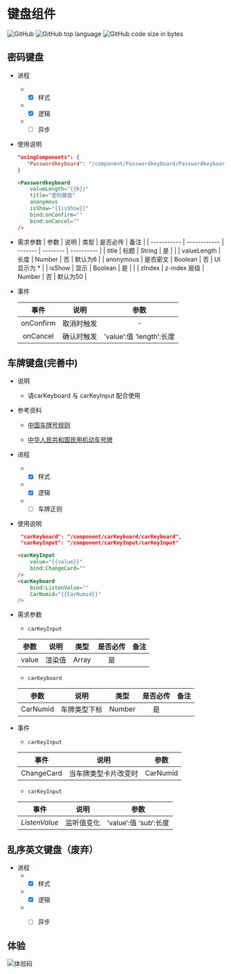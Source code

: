 # 键盘组件

![GitHub](https://img.shields.io/github/license/SevenDreamYang/SDY_keyboard)
![GitHub top language](https://img.shields.io/github/languages/top/SevenDreamYang/SDY_keyboard)
![GitHub code size in bytes](https://img.shields.io/github/languages/code-size/SevenDreamYang/SDY_keyboard)

## 密码键盘

- 进程
  -  - [x] 样式
  -  - [x] 逻辑
  -  - [ ] 异步	

- 使用说明

  ```JSON
  "usingComponents": {
     "Passwordkeyboard": "/component/Passwordkeyboard/Passwordkeyboard"
  }
  ```

  ```html
  <Passwordkeyboard 
      valueLength="{{6}}" 
      title="密码键盘" 
      anonymous 
      isShow="{{isShow}}" 
      bind:onConfirm=""
      bind:onCancel=""
  />
  ```

- 需求参数
    | 参数        | 说明         | 类型    | 是否必传 | 备注       |
    | ----------- | ------------ | ------- | -------- | ---------- |
    | title       | 标题         | String  | 是       |            |
    | valueLength | 长度         | Number  | 否       | 默认为6    |
    | anonymous   | 是否密文     | Boolean | 否       | UI显示为 * |
    | isShow      | 显示         | Boolean | 是       |            |
    | zIndex      | z-index 层级 | Number  | 否       | 默认为50   |

- 事件

    |   事件    |    说明    |           参数           |
    | :-------: | :--------: | :----------------------: |
    | onConfirm | 取消时触发 |            -             |
    | onCancel  | 确认时触发 | ’value‘:值 ‘length‘:长度 |

## 车牌键盘(完善中)

- 说明
  
    - 请carKeyboard 与 carKeyInput 配合使用
    
- 参考资料
  - [中国车牌号规则](http://www.360doc.com/content/19/1018/10/48933397_867582489.shtml)
  
  - [中华人民共和国民用机动车号牌](https://zh.wikipedia.org/wiki/%E4%B8%AD%E5%8D%8E%E4%BA%BA%E6%B0%91%E5%85%B1%E5%92%8C%E5%9B%BD%E6%B0%91%E7%94%A8%E6%9C%BA%E5%8A%A8%E8%BD%A6%E5%8F%B7%E7%89%8C)
  
- 进程

    -  - [x] 样式
    -  - [x] 逻辑
    -  - [ ] 车牌正则

- 使用说明

  ```JSON
   "carKeyboard": "/component/carKeyboard/carKeyboard",
   "carKeyInput": "/component/carKeyInput/carKeyInput"
  ```

  ```HTML
  <carKeyInput  
      value="{{value}}" 
      bind:ChangeCard=""
  />
  <carKeyboard 
      bind:ListenValue=""  
      CarNumid="{{CarNumid}}"
  />
  ```

- 需求参数
  
    - `carKeyInput`
    
    | 参数        | 说明         | 类型    | 是否必传 | 备注       |
    | :---------: | :----------: | :-----: | :------: | :--------: |
    | value |渲染值|Array|是||
    
    - `carKeyboard`
    
    | 参数        | 说明         | 类型    | 是否必传 | 备注       |
    | :---------: | :----------: | :-----: | :------: | :--------: |
    | CarNumid |车牌类型下标|Number|是||
    
- 事件
  
    - `carKeyInput`
    
    |    事件    |         说明         |   参数   |
    | :--------: | :------------------: | :------: |
    | ChangeCard | 当车牌类型卡片改变时 | CarNumid |
    
    - `carKeyInput`
    
    |     事件      |    说明    |         参数          |
    | :-----------: | :--------: | :-------------------: |
    | *ListenValue* | 监听值变化 | ’value‘:值 ‘sub‘:长度 |

## 乱序英文键盘（废弃）

- 进程
    -  - [x] 样式
    -  - [x] 逻辑
    -  - [ ] 异步	


## 体验

![体验码](https://github.com/SevenDreamYang/miniprogram-keyboard-type/blob/master/asset/1.jpg)
